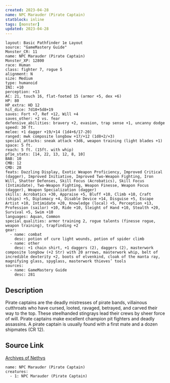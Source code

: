 ```yaml
---
created: 2023-04-28
name: NPC Marauder (Pirate Captain)
statblock: inline
tags: [monster]
updated: 2023-04-28
---
```

```statblock
layout: Basic Pathfinder 1e Layout
source: "GameMastery Guide"
Monster_CR: 11
name: NPC Marauder (Pirate Captain)
Monster_XP: 12800
race: Human
class: fighter 7, rogue 5
alignment: N
size: Medium
type: humanoid
INI: +10
perception: +13
AC: 21, touch 16, flat-footed 15 (armor +5, dex +6)
HP: 80
HP_extra: HD 12
hit_dice: 7d10+5d8+19
saves: Fort +7, Ref +12, Will +4
saves_other: +2 vs. fear
defensive_abilities: bravery +2, evasion, trap sense +1, uncanny dodge
speed: 30 ft.
melee: +1 dagger +19/+14 (1d4+6/17-20)
ranged: mwk composite longbow +17/+12 (1d8+2/×3)
special_attacks: sneak attack +3d6, weapon training (light blades +1)
space: 5 ft.
reach: 5 ft. (15ft. with whip)
pf1e_stats: [14, 22, 13, 12, 8, 10]
BAB: 10
CMB: 12
CMD: 28
feats: Dazzling Display, Exotic Weapon Proficiency, Improved Critical (dagger), Improved Initiative, Improved Two-Weapon Fighting, Iron Will, Shatter Defenses, Skill Focus (Acrobatics), Skill Focus (Intimidate), Two-Weapon Fighting, Weapon Finesse, Weapon Focus (dagger), Weapon Specialization (dagger)
skills: Acrobatics +30, Appraise +5, Bluff +10, Climb +10, Craft (ships) +5, Diplomacy +4, Disable Device +14, Disguise +5, Escape Artist +10, Intimidate +20, Knowledge (local) +5, Perception +13, Profession (sailor) +10, Ride +10, Sleight of Hand +10, Stealth +20, Survival +5, Swim +10
languages: Aquan, Common
special_qualities: armor training 2, rogue talents (finesse rogue, weapon training), trapfinding +2
gear:
  - name: combat
    desc: potion of cure light wounds, potion of spider climb
  - name: other
    desc: +1 chain shirt, +1 daggers (2), daggers (2), masterwork composite longbow (+2 Str) with 20 arrows, masterwork whip, belt of incredible dexterity +2, boots of elvenkind, cloak of the manta ray, magnifying glass, spyglass, masterwork thieves’ tools
sources:
  - name: GameMastery Guide
    desc: 281
```
## Description
Pirate captains are the deadly mistresses of pirate bands, villainous cutthroats who have cursed, looted, ravaged, betrayed, and carved their way to the top. These steelhanded stingrays lead their crews by sheer force of will. Pirate captains make excellent champion pit fighters and deadly assassins. A pirate captain is usually found with a first mate and a dozen shipmates (CR 12).
## Source Link
[Archives of Nethys](https://aonprd.com/NPCDisplay.aspx?ItemName=Marauder%20(Pirate%20Captain))
```encounter-table
name: NPC Marauder (Pirate Captain)
creatures:
  - 1: NPC Marauder (Pirate Captain)
```
